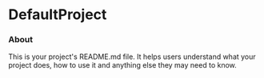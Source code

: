 DefaultProject
==============

### About

This is your project's README.md file. It helps users understand what your
project does, how to use it and anything else they may need to know.
